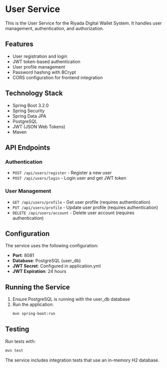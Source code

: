 # User Service

This is the User Service for the Riyada Digital Wallet System. It handles user management, authentication, and authorization.

## Features

- User registration and login
- JWT token-based authentication
- User profile management
- Password hashing with BCrypt
- CORS configuration for frontend integration

## Technology Stack

- Spring Boot 3.2.0
- Spring Security
- Spring Data JPA
- PostgreSQL
- JWT (JSON Web Tokens)
- Maven

## API Endpoints

### Authentication

- `POST /api/users/register` - Register a new user
- `POST /api/users/login` - Login user and get JWT token

### User Management

- `GET /api/users/profile` - Get user profile (requires authentication)
- `PUT /api/users/profile` - Update user profile (requires authentication)
- `DELETE /api/users/account` - Delete user account (requires authentication)

## Configuration

The service uses the following configuration:

- **Port**: 8081
- **Database**: PostgreSQL (user_db)
- **JWT Secret**: Configured in application.yml
- **JWT Expiration**: 24 hours

## Running the Service

1. Ensure PostgreSQL is running with the user_db database
2. Run the application:
   ```bash
   mvn spring-boot:run
   ```

## Testing

Run tests with:

```bash
mvn test
```

The service includes integration tests that use an in-memory H2 database.
